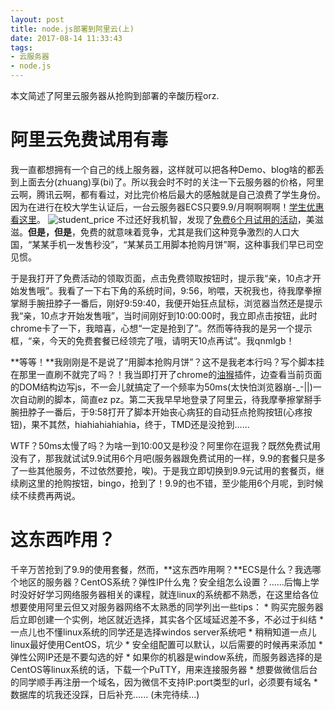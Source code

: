 ```yaml
---
layout: post
title: node.js部署到阿里云(上)
date: 2017-08-14 11:33:43
tags:
- 云服务器
- node.js
---
```

本文简述了阿里云服务器从抢购到部署的辛酸历程orz.

# 阿里云免费试用有毒
  我一直都想拥有一个自己的线上服务器，这样就可以把各种Demo、blog啥的都丢到上面去分(zhuang)享(bi)了。所以我会时不时的关注一下云服务器的价格，阿里云啊，腾讯云啊，都有看过，对比完价格后最大的感触就是自己浪费了学生身份。因为在进行在校大学生认证后，一台云服务器ECS只要9.9/月啊啊啊啊！[学生优惠看这里](https://promotion.aliyun.com/ntms/campus2017.html?spm=5176.7973419.812731.2.5954fc0bjy8n11)。
  ![student_price](/img/post/ali/student_price.png)
  不过还好我机智，发现了[免费6个月试用的活动](https://free.aliyun.com)，美滋滋。**但是，但是**，免费的就意味着竞争，尤其是我们这种竞争激烈的人口大国，“某某手机一发售秒没”，“某某员工用脚本抢购月饼”啊，这种事我们早已司空见惯。

  于是我打开了免费活动的领取页面，点击免费领取按钮时，提示我“亲，10点才开始发售哦”。我看了一下右下角的系统时间，9:56，哟喂，天祝我也，待我摩拳擦掌掰手腕扭脖子一番后，刚好9:59:40，我便开始狂点鼠标，浏览器当然还是提示我“亲，10点才开始发售哦”，当时间刚好到10:00:00时，我立即点击按钮，此时chrome卡了一下，我暗喜，心想“一定是抢到了”。然而等待我的是另一个提示框，“亲，今天的免费套餐已经领完了哦，请明天10点再试”。我qnmlgb！

  **等等！**我刚刚是不是说了“用脚本抢购月饼”？这不是我老本行吗？写个脚本挂在那里一直刷不就完了吗？！我当即打开了chrome的[油猴](https://tampermonkey.net/)插件，边查看当前页面的DOM结构边写js，不一会儿就搞定了一个频率为50ms(太快怕浏览器崩-_-||)一次自动刷的脚本，简直ez pz。第二天我早早地登录了阿里云，待我摩拳擦掌掰手腕扭脖子一番后，于9:58打开了脚本开始丧心病狂的自动狂点抢购按钮(心疼按钮)，果不其然，hiahiahiahiahia，终于，TMD还是没抢到......

  WTF？50ms太慢了吗？为啥一到10:00又是秒没？阿里你在逗我？既然免费试用没有了，那我就试试9.9试用6个月吧(服务器跟免费试用的一样，9.9的套餐只是多了一些其他服务，不过依然要抢，唉)。于是我立即切换到9.9元试用的套餐页，继续刷这里的抢购按钮，bingo，抢到了！9.9的也不错，至少能用6个月呢，到时候续不续费再两说。

# 这东西咋用？
  千辛万苦抢到了9.9的使用套餐，然而，**这东西咋用啊？**ECS是什么？我选哪个地区的服务器？CentOS系统？弹性IP什么鬼？安全组怎么设置？......后悔上学时没好好学习网络服务器相关的课程，就连linux的系统都不熟悉，在这里给各位想要使用阿里云但又对服务器网络不太熟悉的同学列出一些tips：
  	* 购买完服务器后立即创建一个实例，地区就近选择，其实各个区域延迟差不多，不必过于纠结
  	* 一点儿也不懂linux系统的同学还是选择windos server系统吧
  	* 稍稍知道一点儿linux最好使用CentOS，坑少
  	* 安全组配置可以默认，以后需要的时候再来添加
  	* 弹性公网IP还是不要勾选的好
  	* 如果你的机器是window系统，而服务器选择的是CentOS等linux系统的话，下载一个PuTTY，用来连接服务器
  	* 想要做微信后台的同学顺手再注册一个域名，因为微信不支持IP:port类型的url，必须要有域名
  	* 数据库的坑我还没踩，日后补充......
(未完待续...)